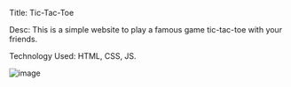 Title: Tic-Tac-Toe

Desc: This is a simple website to play a famous game tic-tac-toe with your friends.

Technology Used: HTML, CSS, JS.

![image](https://user-images.githubusercontent.com/98683284/197750525-62c4a0f9-a218-4902-add1-ddabe3316271.png)
